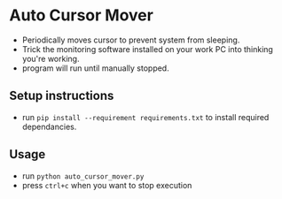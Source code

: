 # Auto Cursor Mover

- Periodically moves cursor to prevent system from sleeping.
- Trick the monitoring software installed on your work PC into thinking you're working.
- program will run until manually stopped.

## Setup instructions

- run `pip install --requirement requirements.txt` to install required dependancies.

## Usage

- run `python auto_cursor_mover.py`
- press `ctrl+c` when you want to stop execution